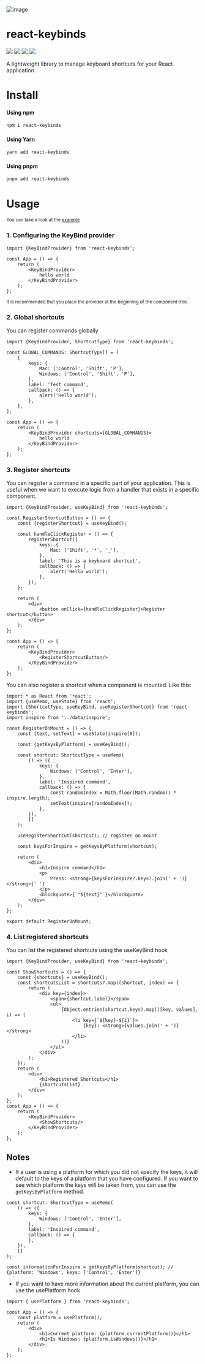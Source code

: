 ![image](https://user-images.githubusercontent.com/67383906/202308279-365ced49-ad3a-4f14-a272-fe8c0e080e2c.png)

# react-keybinds

[<img src="https://img.shields.io/npm/v/react-keybinds?style=for-the-badge">](https://www.npmjs.com/package/react-keybinds)
<img src="https://img.shields.io/npm/types/react-keybinds?label=%20&amp;logo=typescript&amp;logoColor=white&amp;style=for-the-badge">
<img src="https://img.shields.io/npm/dt/react-keybinds?style=for-the-badge" >
[<img src="https://img.shields.io/bundlephobia/minzip/react-keybinds?style=for-the-badge">](https://bundlephobia.com/package/react-keybinds)

A lightweight library to manage keyboard shortcuts for your React application

# Install

#### Using npm

```bash
npm i react-keybinds
```

#### Using Yarn

```bash
yarn add react-keybinds
```

#### Using pnpm

```bash
pnpm add react-keybinds
```

# Usage

<sub>You can take a look at the [example](./example) </sub>

### 1. Configuring the KeyBind provider

```tsx
import {KeyBindProvider} from 'react-keybinds';

const App = () => {
    return (
        <KeyBindProvider>
            hello world
        </KeyBindProvider>
    );
};
```

<sub>It is recommended that you place the provider at the beginning of the component tree.
</sub>

### 2. Global shortcuts

You can register commands globally

```tsx
import {KeyBindProvider, ShortcutType} from 'react-keybinds';

const GLOBAL_COMMANDS: ShortcutType[] = [
    {
        keys: {
            Mac: ['Control', 'Shift', 'P'],
            Windows: ['Control', 'Shift', 'P'],
        },
        label: 'Test command',
        callback: () => {
            alert('Hello world');
        },
    },
];

const App = () => {
    return (
        <KeyBindProvider shortcuts={GLOBAL_COMMANDS}>
            hello world
        </KeyBindProvider>
    );
};
```

### 3. Register shortcuts

You can register a command in a specific part of your application. This is useful when we want to execute logic from a
handler that exists in a specific component.

```tsx
import {KeyBindProvider, useKeyBind} from 'react-keybinds';

const RegisterShortcutButton = () => {
    const {registerShortcut} = useKeyBind();

    const handleClickRegister = () => {
        registerShortcut({
            keys: {
                Mac: ['Shift', '*', '_'],
            },
            label: 'This is a keyboard shortcut',
            callback: () => {
                alert('Hello world');
            },
        });
    };

    return (
        <div>
            <button onClick={handleClickRegister}>Register shortcut</button>
        </div>
    );
};

const App = () => {
    return (
        <KeyBindProvider>
            <RegisterShortcutButton/>
        </KeyBindProvider>
    );
};
```

You can also register a shortcut when a component is mounted. Like this:

```tsx
import * as React from 'react';
import {useMemo, useState} from 'react';
import {ShortcutType, useKeyBind, useRegisterShortcut} from 'react-keybinds';
import inspire from '../data/inspire';

const RegisterOnMount = () => {
    const [text, setText] = useState(inspire[0]);

    const {getKeysByPlatform} = useKeyBind();

    const shortcut: ShortcutType = useMemo(
        () => ({
            keys: {
                Windows: ['Control', 'Enter'],
            },
            label: 'Inspired command',
            callback: () => {
                const randomIndex = Math.floor(Math.random() * inspire.length);
                setText(inspire[randomIndex]);
            },
        }),
        []
    );

    useRegisterShortcut(shortcut); // register on mount

    const keysForInspire = getKeysByPlatform(shortcut);

    return (
        <div>
            <h1>Inspire command</h1>
            <p>
                Press: <strong>{keysForInspire?.keys?.join(' + ')}</strong>{' '}
            </p>
            <blockquote>{`"${text}"`}</blockquote>
        </div>
    );
};

export default RegisterOnMount;

```

### 4. List registered shortcuts

You can list the registered shortcuts using the useKeyBind hook

```tsx
import {KeyBindProvider, useKeyBind} from 'react-keybinds';

const ShowShortcuts = () => {
    const {shortcuts} = useKeyBind();
    const shortcutsList = shortcuts?.map((shortcut, index) => {
        return (
            <div key={index}>
                <span>{shortcut.label}</span>
                <ul>
                    {Object.entries(shortcut.keys).map(([key, values], i) => (
                        <li key={`${key}-${i}`}>
                            {key}: <strong>{values.join(' + ')}</strong>
                        </li>
                    ))}
                </ul>
            </div>
        );
    });
    return (
        <div>
            <h1>Registered Shortcuts</h1>
            {shortcutsList}
        </div>
    );
};
const App = () => {
    return (
        <KeyBindProvider>
            <ShowShortcuts/>
        </KeyBindProvider>
    );
};
```

## Notes

- If a user is using a platform for which you did not specify the keys, it will default to the keys of a platform that
  you have configured.
  If you want to see which platform the keys will be taken from, you can use the `getKeysByPlatform` method.

```tsx
const shortcut: ShortcutType = useMemo(
    () => ({
        keys: {
            Windows: ['Control', 'Enter'],
        },
        label: 'Inspired command',
        callback: () => {
        },
    }),
    []
);

const informationForInspire = getKeysByPlatform(shortcut); // {platform: 'Windows', keys: ['Control', 'Enter']}
```

- If you want to have more information about the current platform, you can use the usePlatform hook
```tsx
import { usePlatform } from 'react-keybinds';

const App = () => {
    const platform = usePlatform();
    return (
        <div>
            <h1>Current platform: {platform.currentPlatform()}</h1>
            <h1>Is Windows: {platform.isWindows()}</h1>
        </div>
    );
};
```
